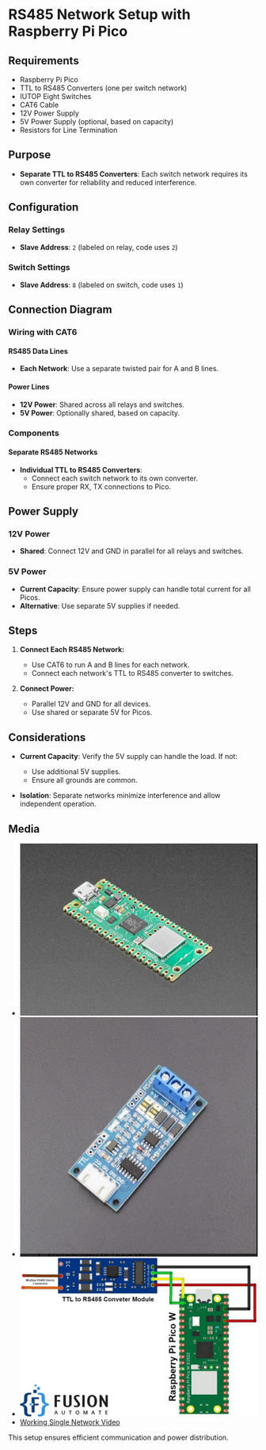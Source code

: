 # RS485 Network Setup with Raspberry Pi Pico

## Requirements

- Raspberry Pi Pico
- TTL to RS485 Converters (one per switch network)
- IUTOP Eight Switches
- CAT6 Cable
- 12V Power Supply
- 5V Power Supply (optional, based on capacity)
- Resistors for Line Termination

## Purpose

- **Separate TTL to RS485 Converters**: Each switch network requires its own converter for reliability and reduced interference.

## Configuration

### Relay Settings
- **Slave Address**: `2` (labeled on relay, code uses `2`)

### Switch Settings
- **Slave Address**: `8` (labeled on switch, code uses `1`)

## Connection Diagram

### Wiring with CAT6

#### RS485 Data Lines
- **Each Network**: Use a separate twisted pair for A and B lines.

#### Power Lines
- **12V Power**: Shared across all relays and switches.
- **5V Power**: Optionally shared, based on capacity.

### Components

#### Separate RS485 Networks
- **Individual TTL to RS485 Converters**: 
  - Connect each switch network to its own converter.
  - Ensure proper RX, TX connections to Pico.

## Power Supply

### 12V Power
- **Shared**: Connect 12V and GND in parallel for all relays and switches.

### 5V Power
- **Current Capacity**: Ensure power supply can handle total current for all Picos.
- **Alternative**: Use separate 5V supplies if needed.

## Steps

1. **Connect Each RS485 Network:**
   - Use CAT6 to run A and B lines for each network.
   - Connect each network's TTL to RS485 converter to switches.

2. **Connect Power:**
   - Parallel 12V and GND for all devices.
   - Use shared or separate 5V for Picos.

## Considerations

- **Current Capacity**: Verify the 5V supply can handle the load. If not:
  - Use additional 5V supplies.
  - Ensure all grounds are common.

- **Isolation**: Separate networks minimize interference and allow independent operation.

## Media

- ![Pico Board](https://github.com/Ayocrypt/ModbusRaspberryPico/blob/main/RPI_pico.jpg)
- ![RS485 TTL](https://github.com/Ayocrypt/ModbusRaspberryPico/blob/main/RS485_ttll.jpg)
- ![Sample Connections](https://github.com/Ayocrypt/ModbusRaspberryPico/blob/main/sample_connections.jpg)
- [Working Single Network Video](https://github.com/Ayocrypt/ModbusRaspberryPico/blob/main/working_single_network_video.mp4)

This setup ensures efficient communication and power distribution.
